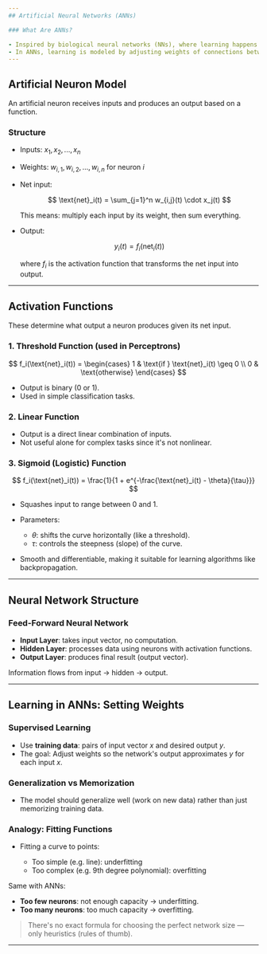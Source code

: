 ```yaml
---
## Artificial Neural Networks (ANNs)

### What Are ANNs?

- Inspired by biological neural networks (NNs), where learning happens by changing connections (synapses) between neurons.
- In ANNs, learning is modeled by adjusting weights of connections between artificial neurons.
---
```


## Artificial Neuron Model

An artificial neuron receives inputs and produces an output based on a function.

### Structure

- Inputs: $x_1, x_2, ..., x_n$

- Weights: $w_{i,1}, w_{i,2}, ..., w_{i,n}$ for neuron $i$

- Net input:

  $$
  \text{net}_i(t) = \sum_{j=1}^n w_{i,j}(t) \cdot x_j(t)
  $$

  This means: multiply each input by its weight, then sum everything.

- Output:

  $$
  y_i(t) = f_i(\text{net}_i(t))
  $$

  where $f_i$ is the activation function that transforms the net input into output.

---

## Activation Functions

These determine what output a neuron produces given its net input.

### 1. Threshold Function (used in Perceptrons)

$$
f_i(\text{net}_i(t)) =
\begin{cases}
1 & \text{if } \text{net}_i(t) \geq 0 \\
0 & \text{otherwise}
\end{cases}
$$

- Output is binary (0 or 1).
- Used in simple classification tasks.

### 2. Linear Function

- Output is a direct linear combination of inputs.
- Not useful alone for complex tasks since it's not nonlinear.

### 3. Sigmoid (Logistic) Function

$$
f_i(\text{net}_i(t)) = \frac{1}{1 + e^{-\frac{\text{net}_i(t) - \theta}{\tau}}}
$$

- Squashes input to range between 0 and 1.

- Parameters:

  - $\theta$: shifts the curve horizontally (like a threshold).
  - $\tau$: controls the steepness (slope) of the curve.

- Smooth and differentiable, making it suitable for learning algorithms like backpropagation.

---

## Neural Network Structure

### Feed-Forward Neural Network

- **Input Layer**: takes input vector, no computation.
- **Hidden Layer**: processes data using neurons with activation functions.
- **Output Layer**: produces final result (output vector).

Information flows from input → hidden → output.

---

## Learning in ANNs: Setting Weights

### Supervised Learning

- Use **training data**: pairs of input vector $x$ and desired output $y$.
- The goal: Adjust weights so the network's output approximates $y$ for each input $x$.

### Generalization vs Memorization

- The model should generalize well (work on new data) rather than just memorizing training data.

### Analogy: Fitting Functions

- Fitting a curve to points:

  - Too simple (e.g. line): underfitting
  - Too complex (e.g. 9th degree polynomial): overfitting

Same with ANNs:

- **Too few neurons**: not enough capacity → underfitting.
- **Too many neurons**: too much capacity → overfitting.

> There's no exact formula for choosing the perfect network size — only heuristics (rules of thumb).

---
